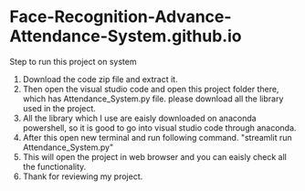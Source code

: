 # Face-Recognition-Advance-Attendance-System.github.io

Step to run this project on system
1. Download the code zip file and extract it.
2. Then open the visual studio code and open this project folder there, which has Attendance_System.py file. please download all the library used in the project.
3. All the library which I use are eaisly downloaded on anaconda powershell, so it is good to go into visual studio code through anaconda.
4. After this open new terminal and run following command.
   "streamlit run Attendance_System.py"
5. This will open the project in web browser and you can eaisly check all the functionality.
6. Thank for reviewing my project.
